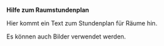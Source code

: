 **Hilfe zum Raumstundenplan**

Hier kommt ein Text zum Stundenplan für Räume hin.

Es können auch Bilder verwendet werden.
